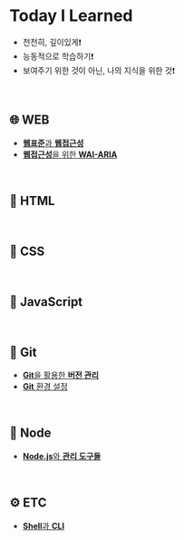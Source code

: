 # Today I Learned

- 천천히, 깊이있게❗️
- 능동적으로 학습하기❗️
- 보여주기 위한 것이 아닌, 나의 지식을 위한 것❗️




<br />




## 🌐 WEB

- [**웹표준**과 **웹접근성**](./web/01-Std-A11y.md)
- [**웹접근성**을 위한 **WAI-ARIA**](./web/02-WAI-ARIA.md)




<br />




## 📄 HTML




<br />




## 🎨 CSS




<br />




## 🔧 JavaScript




<br />




## 📜 Git

- [**Git**을 활용한 **버전 관리**](./git/01-Git-Version-Control.md)
- [**Git** 환경 설정](./git/02-Git-Config.md)




<br />




## 🧩 Node

- [**Node.js**와 **관리 도구들**](./node/01-Node.md)




<br />




## ⚙️ ETC

- [**Shell**과 **CLI**](./etc/CLI.md)